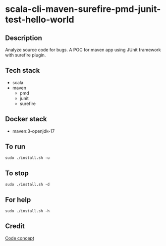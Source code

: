 # scala-cli-maven-surefire-pmd-junit-test-hello-world

## Description
Analyze source code for bugs.
A POC for maven app using JUnit
framework with surefire plugin.

## Tech stack
- scala
- maven
	- pmd
  - junit
  - surefire

## Docker stack
- maven:3-openjdk-17

## To run
`sudo ./install.sh -u`

## To stop
`sudo ./install.sh -d`

## For help
`sudo ./install.sh -h`

## Credit
[Code concept](https://github.com/eugenp/tutorials/tree/master/maven-modules/maven-integration-test)
